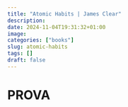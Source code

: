 ```yaml
---
title: "Atomic Habits | James Clear"
description: 
date: 2024-11-04T19:31:32+01:00
image: 
categories: ["books"]
slug: atomic-habits
tags: []
draft: false
---
```


# PROVA